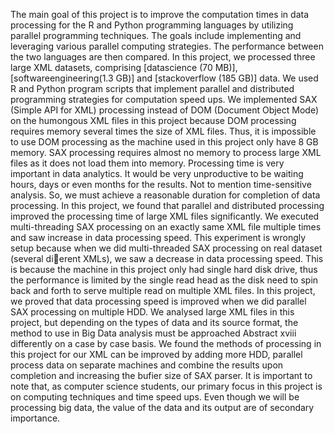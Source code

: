 The main goal of this project is to improve the computation times in data processing
for the R and Python programming languages by utilizing parallel programming
techniques. The goals include implementing and leveraging various
parallel computing strategies. The performance between the two languages are
then compared.
In this project, we processed three large XML datasets, comprising [datascience
(70 MB)], [softwareengineering(1.3 GB)] and [stackoverflow (185 GB)] data.
We used R and Python program scripts that implement parallel and distributed
programming strategies for computation speed ups.
We implemented SAX (Simple API for XML) processing instead of DOM (Document
Object Mode) on the humongous XML files in this project because DOM
processing requires memory several times the size of XML files. Thus, it is impossible
to use DOM processing as the machine used in this project only have 8
GB memory. SAX processing requires almost no memory to process large XML
files as it does not load them into memory.
Processing time is very important in data analytics. It would be very unproductive
to be waiting hours, days or even months for the results. Not to mention
time-sensitive analysis. So, we must achieve a reasonable duration for completion
of data processing. In this project, we found that parallel and distributed
processing improved the processing time of large XML files significantly.
We executed multi-threading SAX processing on an exactly same XML file multiple
times and saw increase in data processing speed. This experiment is wrongly
setup because when we did multi-threaded SAX processing on real dataset (several
dierent XMLs), we saw a decrease in data processing speed. This is because
the machine in this project only had single hard disk drive, thus the performance
is limited by the single read head as the disk need to spin back and forth to
serve multiple read on multiple XML files. In this project, we proved that data
processing speed is improved when we did parallel SAX processing on multiple
HDD.
We analysed large XML files in this project, but depending on the types of data
and its source format, the method to use in Big Data analysis must be approached
Abstract xviii
differently on a case by case basis. We found the methods of processing in this
project for our XML can be improved by adding more HDD, parallel process data
on separate machines and combine the results upon completion and increasing the
bufier size of SAX parser.
It is important to note that, as computer science students, our primary focus in
this project is on computing techniques and time speed ups. Even though we
will be processing big data, the value of the data and its output are of secondary
importance.
